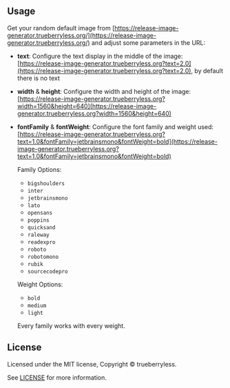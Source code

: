 ## Usage

Get your random default image from [https://release-image-generator.trueberryless.org/](https://release-image-generator.trueberryless.org/) and adjust some parameters in the URL:

- **text**: Configure the text display in the middle of the image: [https://release-image-generator.trueberryless.org?text=2.0](https://release-image-generator.trueberryless.org?text=2.0), by default there is no text
- **width** & **height**: Configure the width and height of the image: [https://release-image-generator.trueberryless.org?width=1560&height=640](https://release-image-generator.trueberryless.org?width=1560&height=640)
- **fontFamily** & **fontWeight**: Configure the font family and weight used: [https://release-image-generator.trueberryless.org?text=1.0&fontFamily=jetbrainsmono&fontWeight=bold](https://release-image-generator.trueberryless.org?text=1.0&fontFamily=jetbrainsmono&fontWeight=bold)

  Family Options:

  - `bigshoulders`
  - `inter`
  - `jetbrainsmono`
  - `lato`
  - `opensans`
  - `poppins`
  - `quicksand`
  - `raleway`
  - `readexpro`
  - `roboto`
  - `robotomono`
  - `rubik`
  - `sourcecodepro`

  Weight Options:

  - `bold`
  - `medium`
  - `light`

  Every family works with every weight.

## License

Licensed under the MIT license, Copyright © trueberryless.

See [LICENSE](/LICENSE) for more information.
